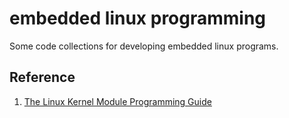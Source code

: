 # embedded linux programming

Some code collections for developing embedded linux programs.

## Reference

1. [The Linux Kernel Module Programming Guide](https://sysprog21.github.io/lkmpg/)
